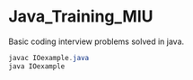 # Java_Training_MIU

Basic coding interview problems solved in java.


```java
javac IOexample.java
java IOexample
```